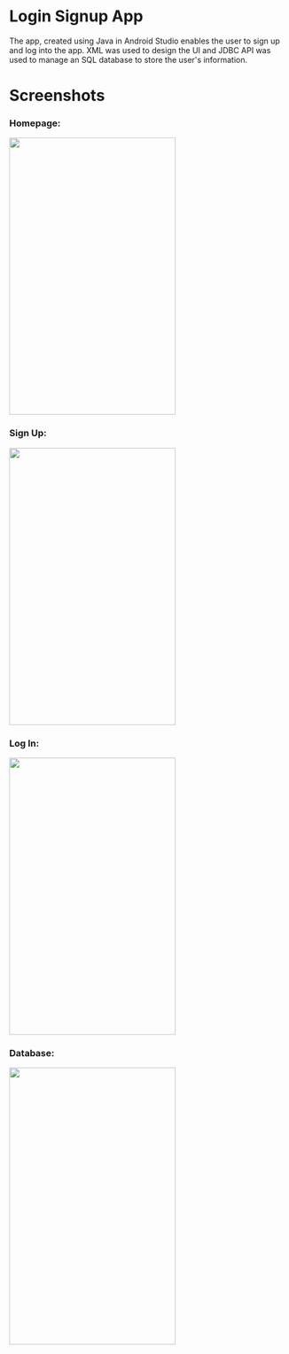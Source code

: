 # Login Signup App
The app, created using Java in Android Studio enables the user to sign up and log into the app.
XML was used to design the UI and JDBC API was used to manage an SQL database to store the user's information.

# Screenshots

<h3>Homepage:</h3> 
<img src="https://i.ibb.co/54bbYm2/Screenshot-2021-09-28-at-12-45-28-PM.png" width="300" height="500" />  

<h3>Sign Up:</h3>
<img src="https://i.ibb.co/c3tKrWz/Screenshot-2021-09-28-at-12-46-34-PM.png" width="300" height="500"/>

<h3>Log In:</h3>
<img src="https://i.ibb.co/wNwppcb/Screenshot-2021-09-28-at-12-47-03-PM.png" width="300" height="500"/>

<h3>Database:</h3>
<img src="https://i.ibb.co/mTWmpCV/Screenshot-2021-09-28-at-12-47-37-PM.png" width="300" height="500"/>
